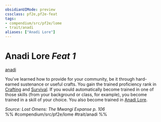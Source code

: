 ```yaml
---
obsidianUIMode: preview
cssclass: pf2e,pf2e-feat
tags:
- compendium/src/pf2e/lome
- trait/anadi
aliases: ["Anadi Lore"]
---
```

# Anadi Lore  *Feat 1*  
[anadi](/rules/traits/anadi-lome.md)  


You've learned how to provide for your community, be it through hard-earned sustenance or useful crafts. You gain the trained proficiency rank in [Crafting](/compendium/skills.md#Crafting) and [Survival](/compendium/skills.md#Survival). If you would automatically become trained in one of those skills (from your background or class, for example), you become trained in a skill of your choice. You also become trained in [Anadi Lore](/compendium/skills.md#Lore).

*Source: Lost Omens: The Mwangi Expanse p. 106*  
%% #compendium/src/pf2e/lome #trait/anadi %%